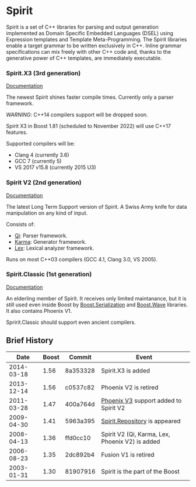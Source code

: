 Spirit
======

Spirit is a set of C++ libraries for parsing and output generation implemented as 
Domain Specific Embedded Languages (DSEL) using Expression templates and Template 
Meta-Programming. The Spirit libraries enable a target grammar to be written 
exclusively in C++. Inline grammar specifications can mix freely with other 
C++ code and, thanks to the generative power of C++ templates, are immediately 
executable.

### Spirit.X3 (3rd generation)

[Documentation](http://www.boost.org/doc/libs/develop/libs/spirit/doc/x3/html/index.html)

The newest Spirit shines faster compile times. Currently only a parser framework.

*WARNING*: C++14 compilers support will be dropped soon.

Spirit X3 in Boost 1.81 (scheduled to November 2022) will use C++17 features.

Supported compilers will be:
* Clang 4 (currently 3.6)
* GCC 7 (currently 5)
* VS 2017 v15.8 (currently 2015 U3)

### Spirit V2 (2nd generation)

[Documentation](http://www.boost.org/doc/libs/develop/libs/spirit/doc/html/index.html)

The latest Long Term Support version of Spirit. A Swiss Army knife for data
manipulation on any kind of input.

Consists of:
  - [Qi]: Parser framework.
  - [Karma]: Generator framework.
  - [Lex]: Lexical analyzer framework.
  
Runs on most C++03 compilers (GCC 4.1, Clang 3.0, VS 2005).

[Spirit V2]: http://www.boost.org/doc/libs/develop/libs/spirit/doc/html/index.html
[Qi]: http://www.boost.org/doc/libs/develop/libs/spirit/doc/html/spirit/qi.html
[Karma]: http://www.boost.org/doc/libs/develop/libs/spirit/doc/html/spirit/karma.html
[Lex]: http://www.boost.org/doc/libs/develop/libs/spirit/doc/html/spirit/lex.html

### Spirit.Classic (1st generation)

[Documentation](http://www.boost.org/doc/libs/develop/libs/spirit/classic/index.html)

An elderling member of Spirit. It receives only limited maintanance, but
it is still used even inside Boost by [Boost.Serialization] and [Boost.Wave]
libraries. It also contains Phoenix V1.

Spririt.Classic should support even ancient compilers.

[Boost.Serialization]: http://boost.org/libs/serialization
[Boost.Wave]: http://boost.org/libs/wave

## Brief History

Date       | Boost | Commit   | Event
---------- | ----- | -------- | -----------------------------------------------
2014-03-18 | 1.56  | 8a353328 | Spirit.X3 is added
2013-12-14 | 1.56  | c0537c82 | Phoenix V2 is retired
2011-03-28 | 1.47  | 400a764d | [Phoenix V3] support added to Spirit V2
2009-04-30 | 1.41  | 5963a395 | [Spirit.Repository] is appeared
2008-04-13 | 1.36  | ffd0cc10 | Spirit V2 (Qi, Karma, Lex, Phoenix V2) is added
2006-08-23 | 1.35  | 2dc892b4 | Fusion V1 is retired
2003-01-31 | 1.30  | 81907916 | Spirit is the part of the Boost

[Phoenix V3]: http://boost.org/libs/phoenix
[Spirit.Repository]: http://www.boost.org/doc/libs/develop/libs/spirit/doc/html/spirit/repository.html
